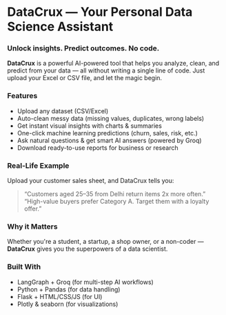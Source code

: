 # DataCrux — Your Personal Data Science Assistant

### Unlock insights. Predict outcomes. No code.

**DataCrux** is a powerful AI-powered tool that helps you analyze, clean, and predict from your data — all without writing a single line of code. Just upload your Excel or CSV file, and let the magic begin.

### Features

*  Upload any dataset (CSV/Excel)
*  Auto-clean messy data (missing values, duplicates, wrong labels)
*  Get instant visual insights with charts & summaries
*  One-click machine learning predictions (churn, sales, risk, etc.)
*  Ask natural questions & get smart AI answers (powered by Groq)
*  Download ready-to-use reports for business or research

###  Real-Life Example

Upload your customer sales sheet, and DataCrux tells you:

> “Customers aged 25–35 from Delhi return items 2x more often.”
> “High-value buyers prefer Category A. Target them with a loyalty offer.”

###  Why it Matters

Whether you're a student, a startup, a shop owner, or a non-coder — **DataCrux** gives you the superpowers of a data scientist.

###  Built With

*  LangGraph + Groq (for multi-step AI workflows)
*  Python + Pandas (for data handling)
*  Flask + HTML/CSS/JS (for UI)
*  Plotly & seaborn (for visualizations)

